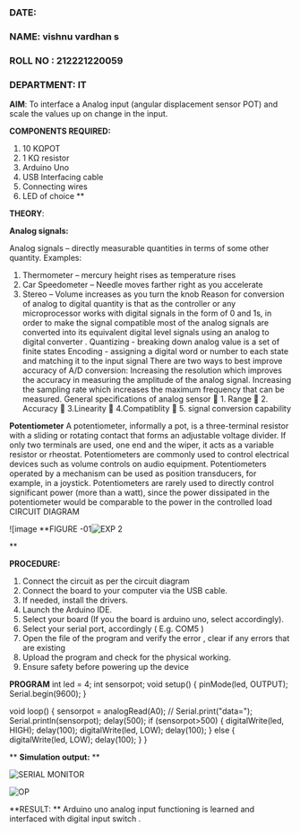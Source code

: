  ###  DATE: 

###  NAME: vishnu vardhan s 
###  ROLL NO : 212221220059
###  DEPARTMENT: IT

**AIM**:  To interface a Analog  input (angular displacement sensor POT) and scale the values up on change in the input.


**COMPONENTS REQUIRED:**
1.	10 KΩPOT
2.	1 KΩ resistor 
3.	Arduino Uno 
4.	USB Interfacing cable 
5.	Connecting wires 
6.	LED of choice 
**


**THEORY**: 

**Analog signals:**

Analog signals – directly measurable quantities in terms of some other quantity.
Examples:
1. Thermometer – mercury height rises as temperature rises
2. Car Speedometer – Needle moves farther right as you accelerate
3. Stereo – Volume increases as you turn the knob
Reason for conversion of analog to digital quantity is that as the controller or any microprocessor works with digital signals in the form of 0 and 1s, in order to make the signal compatible  most of the analog signals are converted into its equivalent digital level signals using an analog to digital converter .
Quantizing - breaking down analog value is a set of finite states
Encoding - assigning a digital word or number to each state and matching it to the input signal
 There are two ways to best improve accuracy of A/D conversion:
Increasing the resolution which improves the accuracy in measuring the amplitude of the analog signal.
Increasing the sampling rate which increases the maximum frequency that can be measured.
General specifications of analog sensor
	1. Range
	2. Accuracy
	3.Linearity
	4.Compatiblity
	5. signal conversion capability

**Potentiometer**
A potentiometer, informally a pot, is a three-terminal resistor with a sliding or rotating contact that forms an adjustable voltage divider. If only two terminals are used, one end and the wiper, it acts as a variable resistor or rheostat.
Potentiometers are commonly used to control electrical devices such as volume controls on audio equipment. Potentiometers operated by a mechanism can be used as position transducers, for example, in a joystick. Potentiometers are rarely used to directly control significant power (more than a watt), since the power dissipated in the potentiometer would be comparable to the power in the controlled load
CIRCUIT DIAGRAM





![image
**FIGURE -01![EXP 2](https://github.com/vasanthkumarch/EXPERIMENT-NO--02-INTERFACING-ANALOG-INPUT-SENSOR-POT-WITH-ARDUINO-/assets/134037148/5dede706-33ac-4787-b4b6-ab6aabcedd34)

**

**PROCEDURE:**

1.	Connect the circuit as per the circuit diagram 
2.	Connect the board to your computer via the USB cable.
3.	If needed, install the drivers.
4.	Launch the Arduino IDE.
5.	Select your board (If you the board is arduino uno, select accordingly).
6.	Select your serial port, accordingly ( E.g. COM5 )
7.	Open the file of the program  and verify the error , clear if any errors that are existing 
8.	Upload the program and check for the physical working. 
9.	Ensure safety before powering up the device 



**PROGRAM** 
 int led = 4;
int sensorpot;
void setup()
{
 pinMode(led, OUTPUT);
 Serial.begin(9600);
}

void loop()
{
 sensorpot = analogRead(A0);
 // Serial.print("data=");
 Serial.println(sensorpot);
 delay(500);
 if (sensorpot>500)
 {
   digitalWrite(led, HIGH);
   delay(100);
   digitalWrite(led, LOW);
   delay(100);
 }
 else
 {
   digitalWrite(led, LOW);
   delay(100);
 }
}









**
**Simulation output:** 
**


![SERIAL MONITOR](https://github.com/vasanthkumarch/EXPERIMENT-NO--02-INTERFACING-ANALOG-INPUT-SENSOR-POT-WITH-ARDUINO-/assets/134037148/b2aca82f-267b-4db5-8fa1-2adf0788ded1)


![OP](https://github.com/vasanthkumarch/EXPERIMENT-NO--02-INTERFACING-ANALOG-INPUT-SENSOR-POT-WITH-ARDUINO-/assets/134037148/c01efa45-a086-4a50-8d99-f84c94d57514)






**RESULT: ** Arduino uno analog input functioning is learned and interfaced with digital input switch .
